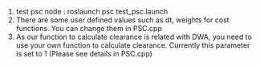 1. test psc node :
roslaunch psc test_psc.launch
2. There are some user defined values such as dt, weights for cost functions. You can change them in PSC.cpp
3. As our function to calculate clearance is related with DWA, you need to use your own function to calculate clearance. Currently this parameter is set to 1 (Please see details in PSC.cpp)

